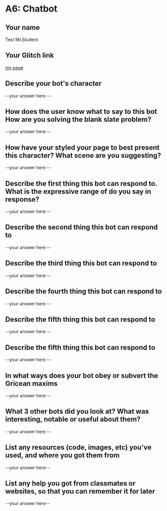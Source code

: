 # A6: Chatbot

## Your name
Test McStudent

## Your Glitch link
[my page](https://galaxykate-a1.glitch.me)


## Describe your bot's character

--your answer here  --

## How does the user know what to say to this bot How are you solving the blank slate problem?

--your answer here  --

## How have your styled your page to best present this character? What scene are you suggesting?

--your answer here  --

## Describe the first thing this bot can respond to.  What is the expressive range of do you say in response?

--your answer here  --


## Describe the second thing this bot can respond to

--your answer here  --


## Describe the third thing this bot can respond to

--your answer here  --



## Describe the fourth thing this bot can respond to

--your answer here  --


## Describe the fifth thing this bot can respond to

--your answer here  --


## Describe the fifth thing this bot can respond to

--your answer here  --




## In what ways does your bot obey or subvert the Gricean maxims

--your answer here  --

## What 3 other bots did you look at? What was interesting, notable or useful about them?

--your answer here  --


## List any resources (code, images, etc) you've used, and where you got them from

--your answer here--

## List any help you got from classmates or websites, so that you can remember it for later

--your answer here--